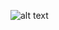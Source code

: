 ![alt text](https://github.com/kizukkk/my-book-list-api/blob/dev-1.x/PlantUML/ERD_image.png "ERD Image")
